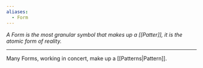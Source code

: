 ```yaml
---
aliases:
  - Form
---
```


_A Form is the most granular symbol that makes up a [[Patter]], it is the atomic form of reality._

---

Many Forms, working in concert, make up a [[Patterns|Pattern]].
